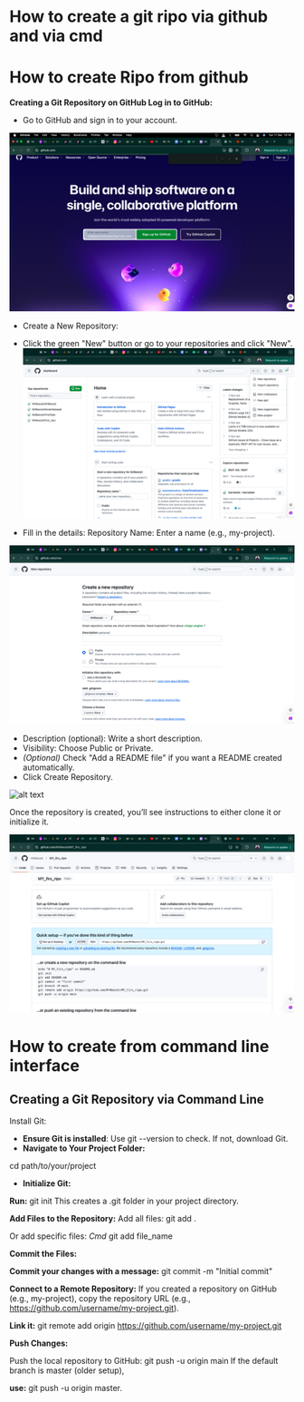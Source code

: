 # How to create a git ripo via github and via cmd

# How to create Ripo from github

**Creating a Git Repository on GitHub
Log in to GitHub:**

- Go to GitHub and sign in to your account.

![alt text](repo1.png)
- Create a New Repository:

- Click the green "New" button or go to your repositories and click "New".
![alt text](repo3.png)

- Fill in the details:
Repository Name: Enter a name (e.g., my-project).

![alt text](repo4.png)
- Description (optional): Write a short description.
- Visibility: Choose Public or Private.
- *(Optional)* Check "Add a README file" if you want a README created automatically.
- Click Create Repository.

![alt text](repo7.png)

Once the repository is created, you’ll see instructions to either clone it or initialize it.

![alt text](repo8.png)


# How to create from command line interface
## Creating a Git Repository via Command Line
Install Git:

- **Ensure Git is installed**: Use git --version to check. If not, download Git.
- **Navigate to Your Project Folder:**

cd path/to/your/project

- **Initialize Git:**

**Run:**
git init
This creates a .git folder in your project directory.

**Add Files to the Repository:**
Add all files:    git add .
 
 Or add specific files:
*Cmd*
git add file_name

**Commit the Files:**

**Commit your changes with a message:**
git commit -m "Initial commit"

**Connect to a Remote Repository:**
If you created a repository on GitHub (e.g., my-project), copy the repository URL (e.g., https://github.com/username/my-project.git).

**Link it:**
git remote add origin https://github.com/username/my-project.git

**Push Changes:**

Push the local repository to GitHub:
git push -u origin main
If the default branch is master (older setup), 

**use:**
git push -u origin master.

